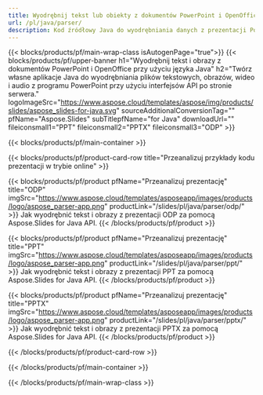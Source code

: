 ```yaml
---
title: Wyodrębnij tekst lub obiekty z dokumentów PowerPoint i OpenOffice przy użyciu języka Java
url: /pl/java/parser/
description: Kod źródłowy Java do wyodrębniania danych z prezentacji PowerPoint i OpenOffice.
---
```


{{< blocks/products/pf/main-wrap-class isAutogenPage="true">}}
{{< blocks/products/pf/upper-banner h1="Wyodrębnij tekst i obrazy z dokumentów PowerPoint i OpenOffice przy użyciu języka Java" h2="Twórz własne aplikacje Java do wyodrębniania plików tekstowych, obrazów, wideo i audio z programu PowerPoint przy użyciu interfejsów API po stronie serwera." logoImageSrc="https://www.aspose.cloud/templates/aspose/img/products/slides/aspose_slides-for-java.svg" sourceAdditionalConversionTag="" pfName="Aspose.Slides" subTitlepfName="for Java" downloadUrl="" fileiconsmall1="PPT" fileiconsmall2="PPTX" fileiconsmall3="ODP" >}}

{{< blocks/products/pf/main-container >}}

{{< blocks/products/pf/product-card-row title="Przeanalizuj przykłady kodu prezentacji w trybie online" >}}

{{< blocks/products/pf/product pfName="Przeanalizuj prezentację" title="ODP" imgSrc="https://www.aspose.cloud/templates/asposeapp/images/products/logo/aspose_parser-app.png" productLink="/slides/pl/java/parser/odp/" >}}
Jak wyodrębnić tekst i obrazy z prezentacji ODP za pomocą Aspose.Slides for Java API.
{{< /blocks/products/pf/product >}}

{{< blocks/products/pf/product pfName="Przeanalizuj prezentację" title="PPT" imgSrc="https://www.aspose.cloud/templates/asposeapp/images/products/logo/aspose_parser-app.png" productLink="/slides/pl/java/parser/ppt/" >}}
Jak wyodrębnić tekst i obrazy z prezentacji PPT za pomocą Aspose.Slides for Java API.
{{< /blocks/products/pf/product >}}

{{< blocks/products/pf/product pfName="Przeanalizuj prezentację" title="PPTX" imgSrc="https://www.aspose.cloud/templates/asposeapp/images/products/logo/aspose_parser-app.png" productLink="/slides/pl/java/parser/pptx/" >}}
Jak wyodrębnić tekst i obrazy z prezentacji PPTX za pomocą Aspose.Slides for Java API.
{{< /blocks/products/pf/product >}}



{{< /blocks/products/pf/product-card-row >}}

{{< /blocks/products/pf/main-container >}}
    
{{< /blocks/products/pf/main-wrap-class >}}